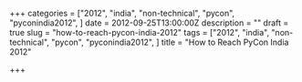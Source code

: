 +++
categories = ["2012", "india", "non-technical", "pycon", "pyconindia2012", ]
date = 2012-09-25T13:00:00Z
description = ""
draft = true
slug = "how-to-reach-pycon-india-2012"
tags = ["2012", "india", "non-technical", "pycon", "pyconindia2012", ]
title = "How to Reach PyCon India 2012"

+++




